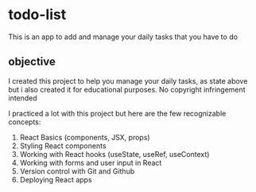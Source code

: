 # todo-list

This is an app to add and manage your daily tasks that you have to do

## objective

I created this project to help you manage your daily tasks, as state above but i also created it for educational purposes. No copyright infringement intended

I practiced a lot with this project but here are the few recognizable concepts:
1. React Basics (components, JSX, props)
2. Styling React components
3. Working with React hooks (useState, useRef, useContext)
4. Working with forms and user input in React
6. Version control with Git and Github
5. Deploying React apps